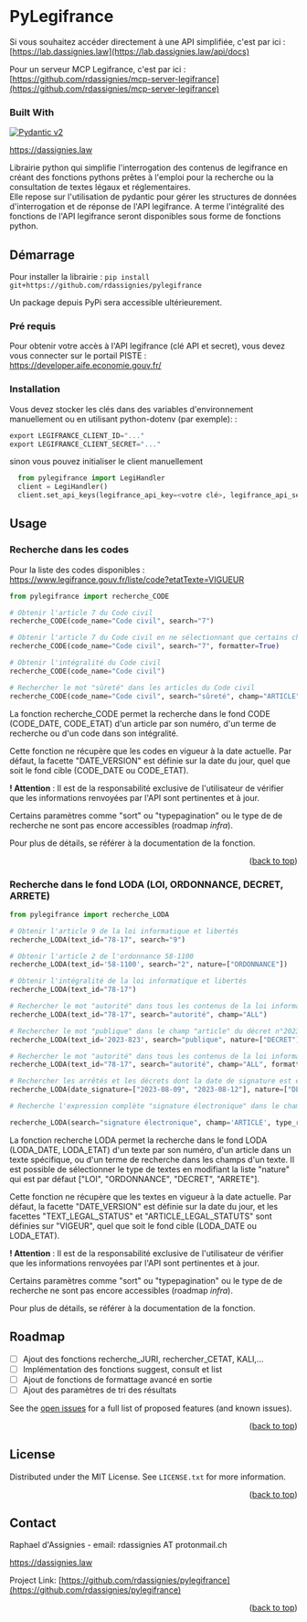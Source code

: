<!-- PROJECT SHIELDS -->
<!--
*** I'm using markdown "reference style" links for readability.
*** Reference links are enclosed in brackets [ ] instead of parentheses ( ).
*** See the bottom of this document for the declaration of the reference variables
*** for contributors-url, forks-url, etc. This is an optional, concise syntax you may use.
*** https://www.markdownguide.org/basic-syntax/#reference-style-links

[![Contributors][contributors-shield]][contributors-url]
[![Forks][forks-shield]][forks-url]
[![Stargazers][stars-shield]][stars-url]
[![Issues][issues-shield]][issues-url]
[![MIT License][license-shield]][license-url]
[![LinkedIn][linkedin-shield]][linkedin-url]
-->

<br />
  <!--<div align="center">
 <a href="https://github.com/rdassignies/pylegifrance">
    <img src="images/logo.png" alt="Logo" width="80" height="80">
  </a> -->

<!-- <h3 align="center">pylegifrance</h3>

  <p align="center">
    project_description
    <br />
    <a href="https://github.com/rdassignies/pylegifrance/docs"><strong>Documentation  »</strong></a>
    <br />
    <br />
    <a href="https://github.com/rdassignies/pylegifrance">View Demo</a>
    ·
    <a href="https://github.com/rdassignies/pylegifrance/issues">Report Bug</a>
    ·
    <a href="https://github.com/rdassignies/pylegifrance/issues">Request Feature</a>
  </p>
</div> -->
<!-- TABLE OF CONTENTS 

<details>
  <summary>Table of Contents</summary>
  <ol>
    <li>
      <a href="#about-the-project">About The Project</a>
      <ul>
        <li><a href="#built-with">Built With</a></li>
      </ul>
    </li>
    <li>
      <a href="#getting-started">Getting Started</a>
      <ul>
        <li><a href="#prerequisites">Prerequisites</a></li>
        <li><a href="#installation">Installation</a></li>
      </ul>
    </li>
    <li><a href="#usage">Usage</a></li>
    <li><a href="#roadmap">Roadmap</a></li>
    <li><a href="#contributing">Contributing</a></li>
    <li><a href="#license">License</a></li>
    <li><a href="#contact">Contact</a></li>
    <li><a href="#acknowledgments">Acknowledgments</a></li>
  </ol>
</details>

-->

<!-- ABOUT THE PROJECT -->
# PyLegifrance

Si vous souhaitez accéder directement à une API simplifiée, c'est par ici : [https://lab.dassignies.law](https://lab.dassignies.law/api/docs) 

Pour un serveur MCP Legifrance, c'est par ici : [https://github.com/rdassignies/mcp-server-legifrance](https://github.com/rdassignies/mcp-server-legifrance)

### Built With

[![Pydantic v2](https://img.shields.io/endpoint?url=https://raw.githubusercontent.com/pydantic/pydantic/main/docs/badge/v2.json)](https://pydantic.dev)

https://dassignies.law

Librairie python qui simplifie l'interrogation des contenus de legifrance en créant des fonctions pythons prêtes à l'emploi pour la recherche ou la consultation de textes légaux et réglementaires.  
Elle repose sur l'utilisation de pydantic pour gérer les structures de données d'interrogation et de réponse de l'API legifrance. A terme l'intégralité des fonctions de l'API legifrance seront disponibles sous forme de fonctions python. 


<!-- GETTING STARTED -->

## Démarrage

Pour installer la librairie : `pip install git+https://github.com/rdassignies/pylegifrance `

Un package depuis PyPi sera accessible ultérieurement. 

### Pré requis

Pour obtenir votre accès à l'API legifrance (clé API et secret), vous devez vous connecter sur le portail PISTE : https://developer.aife.economie.gouv.fr/ 

### Installation

Vous devez stocker les clés dans des variables d'environnement manuellement ou en utilisant python-dotenv (par exemple): 
: 
  ```py
  export LEGIFRANCE_CLIENT_ID="..."
  export LEGIFRANCE_CLIENT_SECRET="..."
  ```
sinon vous pouvez initialiser le client manuellement
```py
  from pylegifrance import LegiHandler
  client = LegiHandler()
  client.set_api_keys(legifrance_api_key=<votre clé>, legifrance_api_secret=<votre secret>)
```


<!-- USAGE EXAMPLES -->
## Usage

### Recherche dans les codes
Pour la liste des codes disponibles : https://www.legifrance.gouv.fr/liste/code?etatTexte=VIGUEUR

```py
from pylegifrance import recherche_CODE

# Obtenir l'article 7 du Code civil
recherche_CODE(code_name="Code civil", search="7")

# Obtenir l'article 7 du Code civil en ne sélectionnant que certains champs spécifiques
recherche_CODE(code_name="Code civil", search="7", formatter=True)

# Obtenir l'intégralité du Code civil
recherche_CODE(code_name="Code civil")

# Rechercher le mot "sûreté" dans les articles du Code civil
recherche_CODE(code_name="Code civil", search="sûreté", champ="ARTICLE")

```
La fonction recherche_CODE permet la recherche dans le fond CODE (CODE_DATE, CODE_ETAT) d'un article par son numéro, d'un terme de recherche ou d'un code dans son intégralité.

Cette fonction ne récupère que les codes en vigueur à la date actuelle. 
Par défaut, la facette "DATE_VERSION" est définie sur la date du jour, quel que soit le fond cible (CODE_DATE ou CODE_ETAT).

**! Attention** : Il est de la responsabilité exclusive de l'utilisateur de vérifier que les informations renvoyées par l'API sont pertinentes et à jour.

Certains paramètres comme "sort" ou "typepagination" ou le type de de recherche ne sont pas encore accessibles (roadmap *infra*).

Pour plus de détails, se référer à la documentation de la fonction. 


<p align="right">(<a href="#readme-top">back to top</a>)</p>

### Recherche dans le fond LODA (LOI, ORDONNANCE, DECRET, ARRETE)
```py
from pylegifrance import recherche_LODA

# Obtenir l'article 9 de la loi informatique et libertés
recherche_LODA(text_id="78-17", search="9")

# Obtenir l'article 2 de l'ordonnance 58-1100 
recherche_LODA(text_id='58-1100', search="2", nature=["ORDONNANCE"])

# Obtenir l'intégralité de la loi informatique et libertés
recherche_LODA(text_id="78-17")

# Rechercher le mot "autorité" dans tous les contenus de la loi informatique et libertés
recherche_LODA(text_id="78-17", search="autorité", champ="ALL")

# Rechercher le mot "publique" dans le champ "article" du décret n°2023-823
recherche_LODA(text_id='2023-823', search="publique", nature=["DECRET"], champ="ARTICLE")

# Rechercher le mot "autorité" dans tous les contenus de la loi informatique et libertés en ne sélectionnant que certains champs spécifiques (formatter=True)
recherche_LODA(text_id="78-17", search="autorité", champ="ALL", formatter=True)

# Rechercher les arrêtés et les décrets dont la date de signature est entre le 09 août et le 12 août 2023 (format YYYY-MM-DD)
recherche_LODA(date_signature=["2023-08-09", "2023-08-12"], nature=["DECRET", "ARRETE"])

# Recherche l'expression complète "signature électronique" dans le champ ARTICLE des décrets signés entre le 09 août 2017 et le 12 août 2018 

recherche_LODA(search="signature électronique", champ='ARTICLE', type_recherche="TOUS_LES_MOTS_DANS_UN_CHAMP", nature=['DECRET'], date_signature=["2017-08-09", "2018-08-12"])

```
La fonction recherche LODA permet la recherche dans le fond LODA (LODA_DATE, LODA_ETAT) d'un texte par son numéro, d'un article dans un texte spécifique, ou d'un terme de recherche dans les champs d'un texte.
Il est possible de sélectionner le type de textes en modifiant la liste "nature" qui est par défaut ["LOI", "ORDONNANCE", "DECRET", "ARRETE"]. 

Cette fonction ne récupère que les textes en vigueur à la date actuelle. Par défaut, la facette "DATE_VERSION" est définie sur la date du jour, et les facettes "TEXT_LEGAL_STATUS" et "ARTICLE_LEGAL_STATUTS" sont définies sur "VIGEUR", quel que soit le fond cible (LODA_DATE ou LODA_ETAT).

**! Attention** : Il est de la responsabilité exclusive de l'utilisateur de vérifier que les informations renvoyées par l'API sont pertinentes et à jour.

Certains paramètres comme "sort" ou "typepagination" ou le type de de recherche ne sont pas encore accessibles (roadmap *infra*).

Pour plus de détails, se référer à la documentation de la fonction. 
<!-- ROADMAP -->
## Roadmap

- [ ] Ajout des fonctions recherche_JURI, rechercher_CETAT, KALI,...
- [ ] Implémentation des fonctions suggest, consult et list
- [ ] Ajout de fonctions de formattage avancé en sortie
- [ ] Ajout des paramètres de tri des résultats 

See the [open issues](https://github.com/rdassignies/pylegifrance/issues) for a full list of proposed features (and known issues).

<p align="right">(<a href="#readme-top">back to top</a>)</p>


<!-- LICENSE -->
## License

Distributed under the MIT License. See `LICENSE.txt` for more information.

<p align="right">(<a href="#readme-top">back to top</a>)</p>



<!-- CONTACT -->
## Contact

Raphael d'Assignies - email: rdassignies AT protonmail.ch

https://dassignies.law

Project Link: [https://github.com/rdassignies/pylegifrance](https://github.com/rdassignies/pylegifrance)

<p align="right">(<a href="#readme-top">back to top</a>)</p>

<!-- MARKDOWN LINKS & IMAGES -->
<!-- https://www.markdownguide.org/basic-syntax/#reference-style-links -->
[contributors-shield]: https://img.shields.io/github/contributors/rdassignies/pylegifrance.svg?style=for-the-badge
[contributors-url]: github.com/rdassignies/pylegifrance/graphs/contributors
[forks-shield]: https://img.shields.io/github/forks/rdassignies/pylegifrance.svg?style=for-the-badge
[forks-url]: https://github.com/rdassignies/pylegifrance/network/members
[stars-shield]: https://img.shields.io/github/stars/rdassignies/pylegifrance.svg?style=for-the-badge
[stars-url]: https://github.com/rdassignies/pylegifrance/stargazers
[issues-shield]: https://img.shields.io/github/issues/rdassignies/pylegifrance.svg?style=for-the-badge
[issues-url]: https://github.com/rdassignies/pylegifrance/issues
[license-shield]: https://img.shields.io/github/license/rdassignies/pylegifrance.svg?style=for-the-badge
[license-url]: https://github.com/rdassignies/pylegifrance/blob/master/LICENSE.txt
[linkedin-shield]: https://img.shields.io/badge/-LinkedIn-black.svg?style=for-the-badge&logo=linkedin&colorB=555
[linkedin-url]: https://fr.linkedin.com/in/dassignies

